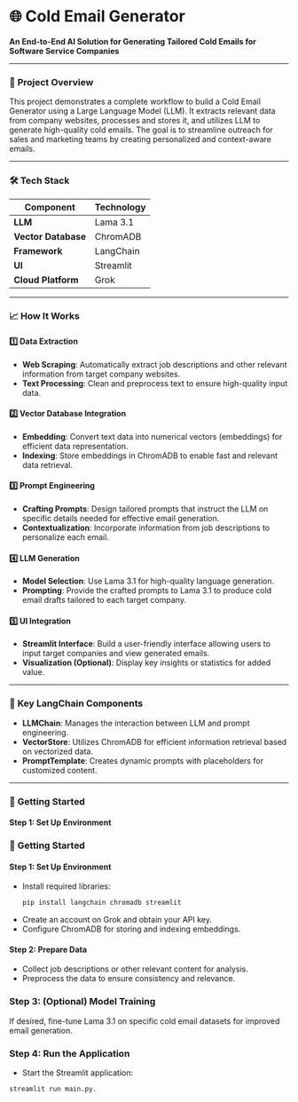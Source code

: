 # 🌐 **Cold Email Generator**

**An End-to-End AI Solution for Generating Tailored Cold Emails for Software Service Companies**

---

### 🚀 **Project Overview**
This project demonstrates a complete workflow to build a Cold Email Generator using a Large Language Model (LLM). It extracts relevant data from company websites, processes and stores it, and utilizes LLM to generate high-quality cold emails. The goal is to streamline outreach for sales and marketing teams by creating personalized and context-aware emails.

---

### 🛠️ **Tech Stack**

| **Component**    | **Technology**     |
|------------------|--------------------|
| **LLM**          | Lama 3.1           |
| **Vector Database** | ChromADB         |
| **Framework**    | LangChain          |
| **UI**           | Streamlit          |
| **Cloud Platform** | Grok             |

---

### 📈 **How It Works**

#### 1️⃣ **Data Extraction**
- **Web Scraping**: Automatically extract job descriptions and other relevant information from target company websites.
- **Text Processing**: Clean and preprocess text to ensure high-quality input data.

#### 2️⃣ **Vector Database Integration**
- **Embedding**: Convert text data into numerical vectors (embeddings) for efficient data representation.
- **Indexing**: Store embeddings in ChromADB to enable fast and relevant data retrieval.

#### 3️⃣ **Prompt Engineering**
- **Crafting Prompts**: Design tailored prompts that instruct the LLM on specific details needed for effective email generation.
- **Contextualization**: Incorporate information from job descriptions to personalize each email.

#### 4️⃣ **LLM Generation**
- **Model Selection**: Use Lama 3.1 for high-quality language generation.
- **Prompting**: Provide the crafted prompts to Lama 3.1 to produce cold email drafts tailored to each target company.

#### 5️⃣ **UI Integration**
- **Streamlit Interface**: Build a user-friendly interface allowing users to input target companies and view generated emails.
- **Visualization (Optional)**: Display key insights or statistics for added value.

---

### 🧩 **Key LangChain Components**

- **LLMChain**: Manages the interaction between LLM and prompt engineering.
- **VectorStore**: Utilizes ChromADB for efficient information retrieval based on vectorized data.
- **PromptTemplate**: Creates dynamic prompts with placeholders for customized content.

---

### 📖 **Getting Started**

#### Step 1: Set Up Environment
### 📖 **Getting Started**

#### Step 1: Set Up Environment
- Install required libraries:
  ```bash
  pip install langchain chromadb streamlit
- Create an account on Grok and obtain your API key.
- Configure ChromADB for storing and indexing embeddings.
#### Step 2: Prepare Data
- Collect job descriptions or other relevant content for analysis.
- Preprocess the data to ensure consistency and relevance.
### Step 3: (Optional) Model Training
If desired, fine-tune Lama 3.1 on specific cold email datasets for improved email generation.
### Step 4: Run the Application
- Start the Streamlit application:
```bash
streamlit run main.py.
